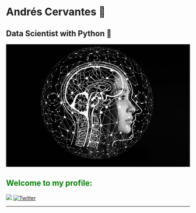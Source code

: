 # Andrés Cervantes :dragon:
## Data Scientist with Python :snake:

<link rel="stylesheet" type="text/css" href="./flatdesing/styles.css">

<img src="./raw/artificial-intelligence-4389372_960_720.jpg">

## <span style="color:green">Welcome to my profile:</span>
![](https://visitor-badge.glitch.me/badge?page_id=cervantes.21.cervantes21&style=flat-square&color=0088cc)
<a href="https://twitter.com/intent/follow?screen_name=AndyDollin21">
		<img src="https://img.shields.io/twitter/follow/AndyDollin21.svg?style=social" alt="Twitter">

_____

<!--  ![GitHub stats](https://github-readme-stats.vercel.app/api?username=cervantes21&show_icons=true&theme=radical)     [![Top Langs](https://github-readme-stats.vercel.app/api/top-langs/?username=cervantes21&layout=compact)](https://github.com/cervantes21/github-readme-stats) -->

